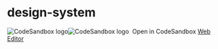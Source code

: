 # design-system

<img alt="CodeSandbox logo" src="https://raw.githubusercontent.com/codesandbox/open-in-codesandbox/main/assets/csb.light.svg#gh-dark-mode-only" /><img alt="CodeSandbox logo" src="https://raw.githubusercontent.com/codesandbox/open-in-codesandbox/main/assets/csb.svg#gh-light-mode-only" />&nbsp; Open in CodeSandbox <a href="https://codesandbox.io/p/github/bahutara/design-system">Web Editor</a> 
